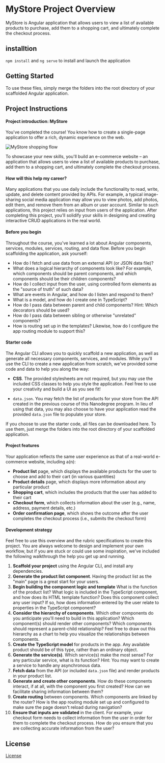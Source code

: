 # MyStore Project Overview

MyStore is Angular application that allows users to view a list of available products to purchase, add them to a shopping cart, and ultimately complete the checkout process. 

## installtion
 `npm install` and `ng serve` to install and launch the application

## Getting Started

To use these files, simply merge the folders into the root directory of your scaffolded Angular application.

## Project Instructions

#### Project introduction: MyStore

You've completed the course! You know how to create a single-page application to offer a rich, dynamic experience on the web.

![MyStore shopping flow](shoppingflow.gif)

To showcase your new skills, you'll build an e-commerce website – an application that allows users to view a list of available products to purchase, add them to a shopping cart, and ultimately complete the checkout process. 

#### How will this help my career?

Many applications that you use daily include the functionality to read, write, update, and delete content provided by APIs. For example, a typical image-sharing social media application may allow you to view photos, add photos, edit them, and remove them from an album or user account. Similar to such applications, this project relies on input from users of the application. After completing this project, you'll solidify your skills in designing and creating interactive CRUD applications in the real world.

#### Before you begin

Throughout the course, you've learned a lot about Angular components, services, modules, services, routing, and data flow. Before you begin scaffolding the application, ask yourself:

* How do I fetch and use data from an external API (or JSON data file)?
* What does a logical hierarchy of components look like? For example, which components should be parent components, and which components should be their children components?
* How do I collect input from the user, using controlled form elements as the "source of truth" of such data?
* What are events in Angular, and how do I listen and respond to them?
* What is a model, and how do I create one in TypeScript?
* How do I pass data between parent and child components? Hint: Which decorators should be used?
* How do I pass data between sibling or otherwise "unrelated" components?
* How is routing set up in the templates? Likewise, how do I configure the app routing module to support this?

#### Starter code

The Angular CLI allows you to quickly scaffold a new application, as well as generate all necessary components, services, and modules. While you'll use the CLI to create a new application from scratch, we've provided some code and data to help you along the way:

* **CSS**. The provided stylesheets are not required, but you may use the included CSS classes to help you style the application. Feel free to use your creativity and build a UI as you see fit!

* `data.json`. You may fetch the list of products for your store from the API created in the previous course of this Nanodegree program. In lieu of using that data, you may also choose to have your application read the provided `data.json` file to populate your store.

If you choose to use the starter code, all files can be downloaded here. To use them, just merge the folders into the root directory of your scaffolded application.

#### Project features

Your application reflects the same user experience as that of a real-world e-commerce website, including a(n):

* **Product list** page, which displays the available products for the user to choose and add to their cart (in various quantities)
* **Product details** page, which displays more information about any particular product
* **Shopping cart**, which includes the products that the user has added to their cart
* **Checkout form**, which collects information about the user (e.g., name, address, payment details, etc.)
* **Order confirmation page**, which shows the outcome after the user completes the checkout process (i.e., submits the checkout form)

#### Development strategy

Feel free to use this overview and the rubric specifications to create this project. You are always welcome to design and implement your own workflow, but if you are stuck or could use some inspiration, we've included the following walkthrough the help you get up and running.

1. **Scaffold your project** using the Angular CLI, and install any dependencies.
2. **Generate the product list component**. Having the product list as the "main" page is a great start for your users.
3. **Begin building the component logic and template** What is the function of the product list? What logic is included in the TypeScript component, and how does its HTML template function? Does this component collect any user input? If so, how does information entered by the user relate to properties in the TypeScript component?
3. **Consider the hierarchy of components**. Which other components do you anticipate you'll need to build in this application? Which component(s) should render other components? Which components should represent a parent-child relationship? Feel free to draw out this hierarchy as a chart to help you visualize the relationships between components.
4. **Create the TypeScript model** for products in the app. Any available product should be of this type, rather than an ordinary object.
5. **Generate the service(s)**. Which service(s) make the most sense? For any particular service, what is its function? Hint: You may want to create a service to handle any asynchronous data.
6. **Fetch data** from the API (or included `data.json` file) and render products in your product list.
7. **Generate and create other components**. How do these components interact, if at all, with the component you first created? How can we facilitate sharing information between them?
8. **Create routing** between components. Which components are linked by the router? How is the app routing module set up and configured to make sure the page doesn't reload during navigation?
9. **Ensure that inputs are validated** in the client. For example, your checkout form needs to collect information from the user in order for them to complete the checkout process. How do you ensure that you are collecting accurate information from the user?

## License

[License](LICENSE.txt)
